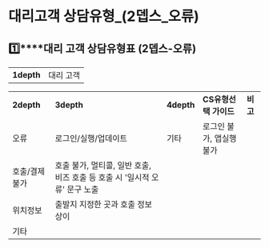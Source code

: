# 대리고객 상담유형_(2뎁스_오류)

**1️⃣****대리 고객 상담유형표 (2뎁스-오류)**
-------------------------------

|  |  |
| --- | --- |
| **1depth** | 대리 고객 |

|  |  |  |  |  |
| --- | --- | --- | --- | --- |
| **2depth** | **3depth** | **4depth** | **CS유형선택 가이드** | **비고** |
| 오류 | 로그인/실행/업데이트 | 기타 | 로그인 불가, 앱실행 불가 |  |
| 호출/결제불가 | 호출 불가, 멀티콜, 일반 호출, 비즈 호출 등 호출 시 '일시적 오류' 문구 노출 |  |
| 위치정보 | 출발지 지정한 곳과 호출 정보 상이 |  |
| 기타 |  |  |